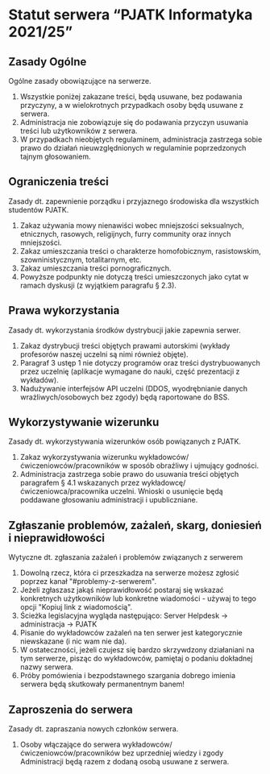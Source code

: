 # Statut serwera “PJATK Informatyka 2021/25”

## Zasady Ogólne

Ogólne zasady obowiązujące na serwerze.

1.  Wszystkie poniżej zakazane treści, będą usuwane, bez podawania przyczyny, a w wielokrotnych przypadkach osoby będą usuwane z serwera.
2.  Administracja nie zobowiązuje się do podawania przyczyn usuwania treści lub użytkowników z serwera.
3.  W przypadkach nieobjętych regulaminem, administracja zastrzega sobie prawo do działań nieuwzględnionych w regulaminie poprzedzonych tajnym głosowaniem.

## Ograniczenia treści

Zasady dt. zapewnienie porządku i przyjaznego środowiska dla wszystkich studentów PJATK.

1.  Zakaz używania mowy nienawiści wobec mniejszości seksualnych, etnicznych, rasowych, religijnych, furry community oraz innych mniejszości.
2.  Zakaz umieszczania treści o charakterze homofobicznym, rasistowskim, szowninistycznym, totalitarnym, etc.
3.  Zakaz umieszczania treści pornograficznych.
4.  Powyższe podpunkty nie dotyczą treści umieszczonych jako cytat w ramach dyskusji (z wyjątkiem paragrafu § 2.3).

## Prawa wykorzystania

Zasady dt. wykorzystania środków dystrybucji jakie zapewnia serwer.

1.  Zakaz dystrybucji treści objętych prawami autorskimi (wykłady profesorów naszej uczelni są nimi również objęte).
2.  Paragraf 3 ustęp 1 nie dotyczy programów oraz treści dystrybuowanych przez uczelnię (aplikacje wymagane do nauki, część prezentacji z wykładów).
3.  Nadużywanie interfejsów API uczelni (DDOS, wyodrębnianie danych wrażliwych/osobowych bez zgody) będą raportowane do BSS.

## Wykorzystywanie wizerunku

Zasady dt. wykorzystywania wizerunków osób powiązanych z PJATK.

1.  Zakaz wykorzystywania wizerunku wykładowców/ćwiczeniowców/pracowników w sposób obraźliwy i ujmujący godności.
2.  Administracja zastrzega sobie prawo do usuwania treści objętych paragrafem § 4.1 wskazanych przez wykładowcę/ćwiczeniowca/pracownika uczelni. Wnioski o usunięcie będą poddawane głosowaniu administracji i upubliczniane.

## Zgłaszanie problemów, zażaleń, skarg, doniesień i nieprawidłowości

Wytyczne dt. zgłaszania zażaleń i problemów związanych z serwerem

1. Dowolną rzecz, która ci przeszkadza na serwerze możesz zgłosić poprzez kanał "#problemy-z-serwerem".
2. Jeżeli zgłaszasz jakąś nieprawidłowość postaraj się wskazać konkretnych użytkowników lub konkretne wiadomości - używaj to tego opcji "Kopiuj link z wiadomością".
3. Ścieżka legislacyjna wygląda następująco: Server Helpdesk -> administracja -> PJATK
5. Pisanie do wykładowców zażaleń na ten serwer jest kategorycznie niewskazane (i nic wam nie da).
6. W ostateczności, jeżeli czujesz się bardzo skrzywdzony działaniani na tym serwerze, pisząc do wykładowców, pamiętaj o podaniu dokładnej nazwy serwera.
7. Próby pomówienia i bezpodstawnego szargania dobrego imienia serwera będą skutkowały permanentnym banem!

## Zaproszenia do serwera

Zasady dt. zapraszania nowych członków serwera.

1.  Osoby włączające do serwera wykładowców/ćwiczeniowców/pracowników bez uprzedniej wiedzy i zgody Administracji będą razem z dodaną osobą usuwane z serwera.
